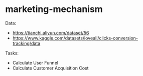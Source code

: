 # marketing-mechanism
Data: 
- https://tianchi.aliyun.com/dataset/56  
- https://www.kaggle.com/datasets/loveall/clicks-conversion-tracking/data

Tasks:
- Calculate User Funnel
- Calculate Customer Acquisition Cost
